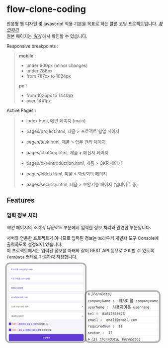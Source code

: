 # flow-clone-coding
반응형 웹 디자인 및 javascript 적용 기본을 목표로 하는 클론 코딩 프로젝트입니다. <a href="https://juunie-roh.github.io/flow-clone-coding/"><i>확인하기</i></a>   
원본 페이지는 [*여기*](https://flow.team/kr/index, "flow KR") 에서 확인할 수 있습니다.   

Responsive breakpoints :
> **mobile :**   
> * under 600px (minor changes)
> * under 786px
> * from 787px to 1024px
>    
> **pc :**
> * from 1025px to 1440px
> * over 1441px

Active Pages :
> * index.html, 메인 페이지 (main)
>
> * pages/project.html, 제품 > 프로젝트 협업 페이지
> * pages/task.html, 제품 > 업무 관리 페이지
> * pages/chatting.html, 제품 > 메신저 페이지
> * pages/okr-introduction.html, 제품 > OKR 페이지
> * pages/video.html, 제품 > 화상회의 페이지
> * pages/security.html, 제품 > 보안기능 페이지 (업데이트 중)

## Features

### 입력 정보 처리

*메인* 페이지의 *소개서 다운로드* 부분에서 입력한 정보 처리와 관련한 부분입니다.   

서버와 연동한 프로젝트가 아니므로 입력된 정보는 브라우저 개발자 도구 Console에 출력하도록 설정되어 있습니다.   
이 프로젝트에서는 입력된 정보를 아래와 같이 REST API 등으로 처리할 수 있도록 `FormData` 형태로 가공하여 저장합니다.

<img src="./images/readme/formdata.png" alt="" width="50%" height=""
     style="border-radius: 10px;
            box-shadow: 0 0 0 5px rgba(0, 0, 0, 0.3);"/>
<img src="./images/readme/formdata_console.png" alt="" width="" height=""
     style="border-radius: 10px;
            box-shadow: 0 0 0 5px rgba(0, 0, 0, 0.3);"/>

